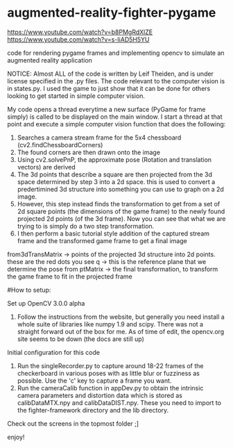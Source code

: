 augmented-reality-fighter-pygame
================================

https://www.youtube.com/watch?v=b8PMgRdXlZE
https://www.youtube.com/watch?v=s-IiAD5H5YU

code for rendering pygame frames and implementing opencv to simulate an augmented reality application

NOTICE:
Almost ALL of the code is written by Leif Theiden, and is under license specified in the .py files. The code relevant to the computer vision is in states.py. I used the game to just show that it can be done for others looking to get started in simple computer vision.

My code opens a thread everytime a new surface (PyGame for frame simply) is called to be displayed on the main window. I start a thread at that point and execute a simple computer vision function that does the following:

1. Searches a camera stream frame for the 5x4 chessboard (cv2.findChessboardCorners)
2. The found corners are then drawn onto the image
3. Using cv2.solvePnP, the approximate pose (Rotation and translation vectors) are derived
4. The 3d points that describe a square are then projected from the 3d space determined by step 3 into a 2d space. this is used to convert a predertimined 3d structure into something you can use to graph on a 2d image.
5. However, this step instead finds the transformation to get from a set of 2d square points (the dimensions of the game frame) to the newly found projected 2d points (of the 3d frame). Now you can see that what we are trying to is simply do a two step transformation.
6. I then perform a basic tutorial style addition of the captured stream frame and the transformed game frame to get a final image

from3dTransMatrix -> points of the projected 3d structure into 2d points. these are the red dots you see
q -> this is the reference plane that we determine the pose from
ptMatrix -> the final transformation, to transform the game frame to fit in the projected frame

#How to setup:

Set up OpenCV 3.0.0 alpha
1. Follow the instructions from the website, but generally you need install a whole suite of libraries like numpy 1.9 and scipy. There was not a straight forward out of the box for me. As of time of edit, the opencv.org site seems to be down (the docs are still up)

Initial configuration for this code

1.  Run the singleRecorder.py to capture around 18-22 frames of the checkerboard in various poses with as little blur or fuzziness as possible. Use the 'c' key to capture a frame you want.
2.  Run the cameraCalib function in appDev.py to obtain the intrinsic camera parameters and distortion data which is stored as calibDataMTX.npy and calibDataDIST.npy. These you need to import to the fighter-framework directory and the lib directory.

Check out the screens in the topmost folder ;]

enjoy!
